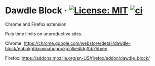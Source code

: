 # Dawdle Block &middot; [![License: MIT](https://img.shields.io/badge/License-MIT-blue.svg)](https://github.com/birusq/dawdle-block/blob/master/LICENSE) [![ci](https://github.com/birusq/dawdle-block/actions/workflows/ci.yml/badge.svg)](https://github.com/birusq/dawdle-block/actions/workflows/ci.yml)

Chrome and Firefox extension

Puts time limits on unproductive sites.

Chrome:
https://chrome.google.com/webstore/detail/dawdle-block/eabokghknmioahcpppkglnlkedldgfhb?hl=en

Firefox:
https://addons.mozilla.org/en-US/firefox/addon/dawdle_block/
